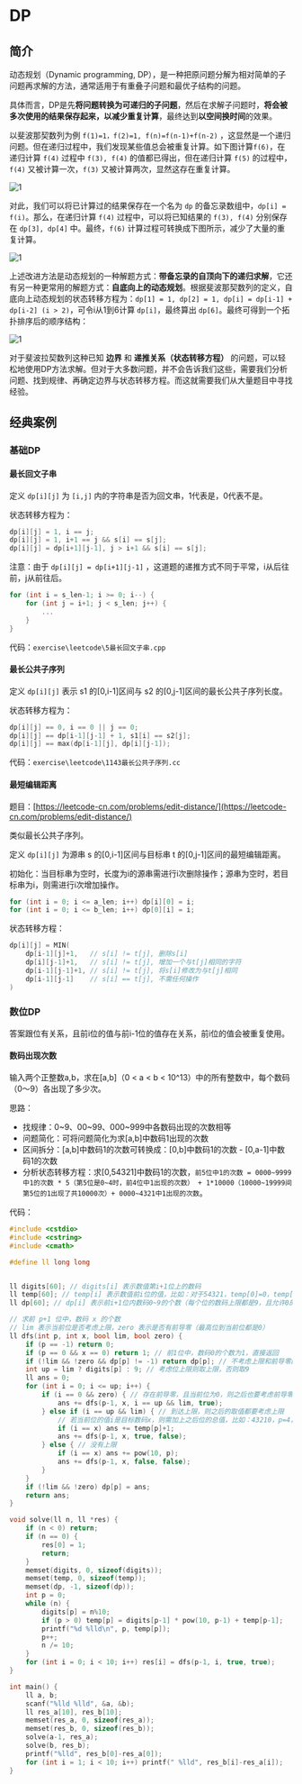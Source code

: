 # DP

## 简介

动态规划（Dynamic programming, DP），是一种把原问题分解为相对简单的子问题再求解的方法，通常适用于有重叠子问题和最优子结构的问题。

具体而言，DP是先**将问题转换为可递归的子问题**，然后在求解子问题时，**将会被多次使用的结果保存起来，以减少重复计算**，最终达到**以空间换时间**的效果。

以斐波那契数列为例 `f(1)=1，f(2)=1, f(n)=f(n-1)+f(n-2)` ，这显然是一个递归问题。但在递归过程中，我们发现某些值总会被重复计算。如下图计算`f(6)`，在递归计算 `f(4)` 过程中 `f(3), f(4)` 的值都已得出，但在递归计算 `f(5)` 的过程中，`f(4)` 又被计算一次，`f(3)` 又被计算两次，显然这存在重复计算。

![1](img/dp1.png)

对此，我们可以将已计算过的结果保存在一个名为 `dp` 的备忘录数组中，`dp[i] = f(i)`。那么，在递归计算 `f(4)` 过程中，可以将已知结果的 `f(3), f(4)` 分别保存在 `dp[3], dp[4]` 中。最终，`f(6)` 计算过程可转换成下图所示，减少了大量的重复计算。

![1](img/dp2.png)

上述改进方法是动态规划的一种解题方式：**带备忘录的自顶向下的递归求解**，它还有另一种更常用的解题方式：**自底向上的动态规划**。根据斐波那契数列的定义，自底向上动态规划的状态转移方程为：`dp[1] = 1, dp[2] = 1, dp[i] = dp[i-1] + dp[i-2] (i > 2)`，可令i从1到6计算 `dp[i]`，最终算出 `dp[6]`。最终可得到一个拓扑排序后的顺序结构：

![1](img/dp3.png)

对于斐波拉契数列这种已知 **边界** 和 **递推关系（状态转移方程）** 的问题，可以轻松地使用DP方法求解。但对于大多数问题，并不会告诉我们这些，需要我们分析问题、找到规律、再确定边界与状态转移方程。而这就需要我们从大量题目中寻找经验。

## 经典案例

### 基础DP

#### 最长回文子串

定义 `dp[i][j]` 为 `[i,j]` 内的字符串是否为回文串，1代表是，0代表不是。

状态转移方程为：

```c
dp[i][j] = 1, i == j;
dp[i][j] = 1, i+1 == j && s[i] == s[j];
dp[i][j] = dp[i+1][j-1], j > i+1 && s[i] == s[j];
```

注意：由于 `dp[i][j] = dp[i+1][j-1]` ，这道题的递推方式不同于平常，i从后往前，j从前往后。

```c
for (int i = s_len-1; i >= 0; i--) {
    for (int j = i+1; j < s_len; j++) {
        ...
    }
}
```

代码：`exercise\leetcode\5最长回文子串.cpp`

#### 最长公共子序列

定义 `dp[i][j]` 表示 s1 的[0,i-1]区间与 s2 的[0,j-1]区间的最长公共子序列长度。

状态转移方程为：

```c
dp[i][j] == 0, i == 0 || j == 0;
dp[i][j] == dp[i-1][j-1] + 1, s1[i] == s2[j];
dp[i][j] == max(dp[i-1][j], dp[i][j-1]);
```

代码：`exercise\leetcode\1143最长公共子序列.cc`

#### 最短编辑距离

题目：[https://leetcode-cn.com/problems/edit-distance/](https://leetcode-cn.com/problems/edit-distance/)

类似最长公共子序列。

定义 `dp[i][j]` 为源串 s 的[0,i-1]区间与目标串 t 的[0,j-1]区间的最短编辑距离。

初始化：当目标串为空时，长度为i的源串需进行i次删除操作；源串为空时，若目标串为i，则需进行i次增加操作。

```c
for (int i = 0; i <= a_len; i++) dp[i][0] = i;
for (int i = 0; i <= b_len; i++) dp[0][i] = i;
```

状态转移方程：

```c
dp[i][j] = MIN(
    dp[i-1][j]+1,   // s[i] != t[j], 删除s[i]
    dp[i][j-1]+1,   // s[i] != t[j], 增加一个与t[j]相同的字符
    dp[i-1][j-1]+1, // s[i] != t[j], 将s[i]修改为与t[j]相同
    dp[i-1][j-1]    // s[i] == t[j], 不需任何操作
)
```

### 数位DP

答案跟位有关系，且前i位的值与前i-1位的值存在关系，前i位的值会被重复使用。

#### 数码出现次数

输入两个正整数a,b，求在[a,b]（0 < a < b < 10^13）中的所有整数中，每个数码（0～9）各出现了多少次。

思路：

- 找规律：0~9、00~99、000~999中各数码出现的次数相等
- 问题简化：可将问题简化为求[a,b]中数码1出现的次数
- 区间拆分：[a,b]中数码1的次数可转换成：[0,b]中数码1的次数 - [0,a-1]中数码1的次数
- 分析状态转移方程：求[0,54321]中数码1的次数，`前5位中1的次数 = 0000~9999中1的次数 * 5（第5位是0~4时，前4位中1出现的次数） + 1*10000（10000~19999间第5位的1出现了共10000次）+ 0000~4321中1出现的次数`。

代码：

```c
#include <cstdio>
#include <cstring>
#include <cmath>

#define ll long long


ll digits[60]; // digits[i] 表示数值第i+1位上的数码
ll temp[60]; // temp[i] 表示数值前i位的值，比如：对于54321，temp[0]=0，temp[1]=1，temp[2]=21
ll dp[60]; // dp[i] 表示前i+1位内数码0~9的个数（每个位的数码上限都是9，且允许0的存在）。比如：dp[2]表示3位数（000~999）内各个数码的个数，由于在这范围内各数码对应的个数相同（比如数码0与数码1个数相同），所以只存一个值。

// 求前 p+1 位中，数码 x 的个数
// lim 表示当前位是否考虑上限，zero 表示是否有前导零（最高位到当前位都是0）
ll dfs(int p, int x, bool lim, bool zero) {
    if (p == -1) return 0;
    if (p == 0 && x == 0) return 1; // 前1位中，数码0的个数为1，直接返回
    if (!lim && !zero && dp[p] != -1) return dp[p]; // 不考虑上限和前导零的情况下，直接返回已记录的值
    int up = lim ? digits[p] : 9; // 考虑位上限则取上限，否则取9
    ll ans = 0;
    for (int i = 0; i <= up; i++) {
        if (i == 0 && zero) { // 存在前导零，且当前位为0，则之后也要考虑前导零
            ans += dfs(p-1, x, i == up && lim, true);
        } else if (i == up && lim) { // 到达上限，则之后的取值都要考虑上限
            // 若当前位的值i是目标数码x，则需加上之后位的总值，比如：43210，p=4，i=4，x=4，则4出现了3210次，再加上3210中4出现的次数
            if (i == x) ans += temp[p]+1;
            ans += dfs(p-1, x, true, false);
        } else { // 没有上限
            if (i == x) ans += pow(10, p);
            ans += dfs(p-1, x, false, false);
        }
    }
    if (!lim && !zero) dp[p] = ans;
    return ans;
}

void solve(ll n, ll *res) {
    if (n < 0) return;
    if (n == 0) {
        res[0] = 1;
        return;
    }
    memset(digits, 0, sizeof(digits));
    memset(temp, 0, sizeof(temp));
    memset(dp, -1, sizeof(dp));
    int p = 0;
    while (n) {
        digits[p] = n%10;
        if (p > 0) temp[p] = digits[p-1] * pow(10, p-1) + temp[p-1];
        printf("%d %lld\n", p, temp[p]);
        p++;
        n /= 10;
    }
    for (int i = 0; i < 10; i++) res[i] = dfs(p-1, i, true, true);
}

int main() {
    ll a, b;
    scanf("%lld %lld", &a, &b);
    ll res_a[10], res_b[10];
    memset(res_a, 0, sizeof(res_a));
    memset(res_b, 0, sizeof(res_b));
    solve(a-1, res_a);
    solve(b, res_b);
    printf("%lld", res_b[0]-res_a[0]);
    for (int i = 1; i < 10; i++) printf(" %lld", res_b[i]-res_a[i]);
}
```
